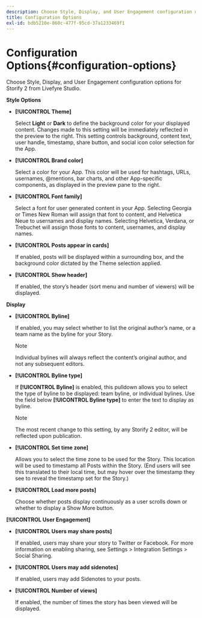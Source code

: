 ```yaml
---
description: Choose Style, Display, and User Engagement configuration options for Storify 2 from Livefyre Studio.
title: Configuration Options
exl-id: bdb5210e-860c-477f-95cd-37a1233469f1
---
```

# Configuration Options{#configuration-options}

Choose Style, Display, and User Engagement configuration options for Storify 2 from Livefyre Studio.

**Style Options**

* **[!UICONTROL Theme]**

  Select **Light** or **Dark** to define the background color for your displayed content. Changes made to this setting will be immediately reflected in the preview to the right. This setting controls background, content text, user handle, timestamp, share button, and social icon color selection for the App.

* **[!UICONTROL Brand color]**

  Select a color for your App. This color will be used for hashtags, URLs, usernames, @mentions, bar charts, and other App-specific components, as displayed in the preview pane to the right.

* **[!UICONTROL Font family]**

  Select a font for user generated content in your App. Selecting Georgia or Times New Roman will assign that font to content, and Helvetica Neue to usernames and display names. Selecting Helvetica, Verdana, or Trebuchet will assign those fonts to content, usernames, and display names.

* **[!UICONTROL Posts appear in cards]**

  If enabled, posts will be displayed within a surrounding box, and the background color dictated by the Theme selection applied.

* **[!UICONTROL Show header]**

  If enabled, the story’s header (sort menu and number of viewers) will be displayed.

**Display**

* **[!UICONTROL Byline]**

  If enabled, you may select whether to list the original author’s name, or a team name as the byline for your Story.

  >[!NOTE]
  >
  >Individual bylines will always reflect the content’s original author, and not any subsequent editors.

* **[!UICONTROL Byline type]**

  If **[!UICONTROL Byline]** is enabled, this pulldown allows you to select the type of byline to be displayed: team byline, or individual bylines. Use the field below **[!UICONTROL Byline type]** to enter the text to display as byline.

  >[!NOTE]
  >
  >The most recent change to this setting, by any Storify 2 editor, will be reflected upon publication.

* **[!UICONTROL Set time zone]**

  Allows you to select the time zone to be used for the Story. This location will be used to timestamp all Posts within the Story. (End users will see this translated to their local time, but may hover over the timestamp they see to reveal the timestamp set for the Story.)

* **[!UICONTROL Load more posts]**

  Choose whether posts display continuously as a user scrolls down or whether to display a Show More button.

**[!UICONTROL User Engagement]**

* **[!UICONTROL Users may share posts]**

  If enabled, users may share your story to Twitter or Facebook. For more information on enabling sharing, see Settings > Integration Settings > Social Sharing.

* **[!UICONTROL Users may add sidenotes]**

  If enabled, users may add Sidenotes to your posts.

* **[!UICONTROL Number of views]**

  If enabled, the number of times the story has been viewed will be displayed.
